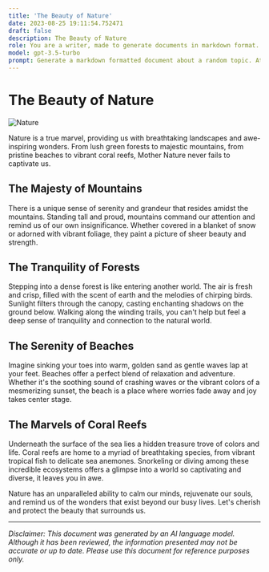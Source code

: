 ```yaml
---
title: 'The Beauty of Nature'
date: 2023-08-25 19:11:54.752471
draft: false
description: The Beauty of Nature
role: You are a writer, made to generate documents in markdown format. It is very important that all of the documents you generate are in valid markdown format.
model: gpt-3.5-turbo
prompt: Generate a markdown formatted document about a random topic. At the bottom, include a disclaimer explaining that the document was generated by you. The first line of the document should be the title. Make sure that the entire document is in proper markdown format, using a mix of various tags to make the document visually appealing.
---
```


# The Beauty of Nature

![Nature](https://images.unsplash.com/photo-1573459387101-7a049563ab71)

Nature is a true marvel, providing us with breathtaking landscapes and awe-inspiring wonders. From lush green forests to majestic mountains, from pristine beaches to vibrant coral reefs, Mother Nature never fails to captivate us.

## The Majesty of Mountains

There is a unique sense of serenity and grandeur that resides amidst the mountains. Standing tall and proud, mountains command our attention and remind us of our own insignificance. Whether covered in a blanket of snow or adorned with vibrant foliage, they paint a picture of sheer beauty and strength.

## The Tranquility of Forests

Stepping into a dense forest is like entering another world. The air is fresh and crisp, filled with the scent of earth and the melodies of chirping birds. Sunlight filters through the canopy, casting enchanting shadows on the ground below. Walking along the winding trails, you can't help but feel a deep sense of tranquility and connection to the natural world.

## The Serenity of Beaches

Imagine sinking your toes into warm, golden sand as gentle waves lap at your feet. Beaches offer a perfect blend of relaxation and adventure. Whether it's the soothing sound of crashing waves or the vibrant colors of a mesmerizing sunset, the beach is a place where worries fade away and joy takes center stage.

## The Marvels of Coral Reefs

Underneath the surface of the sea lies a hidden treasure trove of colors and life. Coral reefs are home to a myriad of breathtaking species, from vibrant tropical fish to delicate sea anemones. Snorkeling or diving among these incredible ecosystems offers a glimpse into a world so captivating and diverse, it leaves you in awe.

Nature has an unparalleled ability to calm our minds, rejuvenate our souls, and remind us of the wonders that exist beyond our busy lives. Let's cherish and protect the beauty that surrounds us.

---

*Disclaimer: This document was generated by an AI language model. Although it has been reviewed, the information presented may not be accurate or up to date. Please use this document for reference purposes only.*
